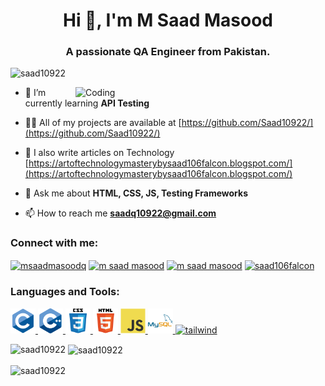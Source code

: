 <h1 align="center">Hi 👋, I'm M Saad Masood</h1>
<h3 align="center">A passionate QA Engineer from Pakistan.</h3>

<p align="left"> <img src="https://komarev.com/ghpvc/?username=saad10922&label=Profile%20views&color=0e75b6&style=flat" alt="saad10922" /> </p>
 <img align="right"  src="https://cdn.dribbble.com/users/1292677/screenshots/6139167/avento.gif" alt="Coding"  width="400px">

- 🌱 I’m currently learning **API Testing**

- 👨‍💻 All of my projects are available at [https://github.com/Saad10922/](https://github.com/Saad10922/)

- 📝 I also write articles on Technology [https://artoftechnologymasterybysaad106falcon.blogspot.com/](https://artoftechnologymasterybysaad106falcon.blogspot.com/)

- 💬 Ask me about **HTML, CSS, JS, Testing Frameworks**

- 📫 How to reach me **saadq10922@gmail.com**

<h3 align="left">Connect with me:</h3>
<p align="left">
<a href="https://twitter.com/msaadmasoodq" target="blank"><img align="center" src="https://raw.githubusercontent.com/rahuldkjain/github-profile-readme-generator/master/src/images/icons/Social/twitter.svg" alt="msaadmasoodq" height="30" width="40" /></a>
<a href="https://linkedin.com/in/m saad masood" target="blank"><img align="center" src="https://raw.githubusercontent.com/rahuldkjain/github-profile-readme-generator/master/src/images/icons/Social/linked-in-alt.svg" alt="m saad masood" height="30" width="40" /></a>
<a href="https://fb.com/m saad masood" target="blank"><img align="center" src="https://raw.githubusercontent.com/rahuldkjain/github-profile-readme-generator/master/src/images/icons/Social/facebook.svg" alt="m saad masood" height="30" width="40" /></a>
<a href="https://instagram.com/saad106falcon" target="blank"><img align="center" src="https://raw.githubusercontent.com/rahuldkjain/github-profile-readme-generator/master/src/images/icons/Social/instagram.svg" alt="saad106falcon" height="30" width="40" /></a>
</p>

<h3 align="left">Languages and Tools:</h3>
<p align="left"> <a href="https://www.cprogramming.com/" target="_blank" rel="noreferrer"> <img src="https://raw.githubusercontent.com/devicons/devicon/master/icons/c/c-original.svg" alt="c" width="40" height="40"/> </a> <a href="https://www.w3schools.com/cpp/" target="_blank" rel="noreferrer"> <img src="https://raw.githubusercontent.com/devicons/devicon/master/icons/cplusplus/cplusplus-original.svg" alt="cplusplus" width="40" height="40"/> </a> <a href="https://www.w3schools.com/css/" target="_blank" rel="noreferrer"> <img src="https://raw.githubusercontent.com/devicons/devicon/master/icons/css3/css3-original-wordmark.svg" alt="css3" width="40" height="40"/> </a> <a href="https://www.w3.org/html/" target="_blank" rel="noreferrer"> <img src="https://raw.githubusercontent.com/devicons/devicon/master/icons/html5/html5-original-wordmark.svg" alt="html5" width="40" height="40"/> </a> <a href="https://developer.mozilla.org/en-US/docs/Web/JavaScript" target="_blank" rel="noreferrer"> <img src="https://raw.githubusercontent.com/devicons/devicon/master/icons/javascript/javascript-original.svg" alt="javascript" width="40" height="40"/> </a> <a href="https://www.mysql.com/" target="_blank" rel="noreferrer"> <img src="https://raw.githubusercontent.com/devicons/devicon/master/icons/mysql/mysql-original-wordmark.svg" alt="mysql" width="40" height="40"/> </a> <a href="https://tailwindcss.com/" target="_blank" rel="noreferrer"> <img src="https://www.vectorlogo.zone/logos/tailwindcss/tailwindcss-icon.svg" alt="tailwind" width="40" height="40"/> </a> </p>

<p><img align="left" src="https://github-readme-stats.vercel.app/api/top-langs?username=saad10922&show_icons=true&locale=en&layout=compact" alt="saad10922" /></p>

<p>&nbsp;<img align="center" src="https://github-readme-stats.vercel.app/api?username=saad10922&show_icons=true&locale=en" alt="saad10922" /></p>

<p><img align="center" src="https://github-readme-streak-stats.herokuapp.com/?user=saad10922&" alt="saad10922" /></p>
